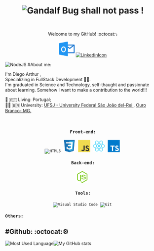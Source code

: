 

<!---
Consultar a URL para desenvolver os icons das Skils -> https://shields.io
-->


<h1 color="black" align="center"><img alt="Gandalf"  width="80" height="80" src="https://user-images.githubusercontent.com/59892368/108069599-4f913180-7042-11eb-9658-4c95058f23ff.png"/> Bug shall not pass !  </h1>

<br/>
<p align="center" color="grey" size="14px">Welcome to my GitHub! :octocat:⤵️</p>
<p align="center">
    <a href="mailto:digo.arthur@hotmail.com"><img src="icons/outlook.svg" alt="HotMailIcon"    width="50" height="50" aling="center"><img/></a>
    <a href="https://www.linkedin.com/in/digoarthur/"><img src="https://github-production-user-asset-6210df.s3.amazonaws.com/59892368/258772829-b93b49e5-d4ad-4e37-ae27-eb805ad09139.svg"     alt="LinkedinIcon" width="50" height="50" aling="center"><img/></a>
</p>
   <!---  
<p align="center">
    <a href="https://digoarthur.github.io"><img src="icons/logo_page.png" alt="SiteIcon"   width="50" height="50" aling="center"><img/></a> 
    <a href="https://www.linkedin.com/in/digoarthur/"><img src="icons/linkedin.svg"     alt="LinkedinIcon" width="30" height="30" aling="center"><img/></a>
    <a href="http://lattes.cnpq.br/1266661915850305"><img src="icons/lattes.png" alt="LattesIcon"    width="30" height="30" aling="center"><img/></a>
    <a href="https://www.instagram.com/digoarthur/"><img src="icons/instagram.svg" alt="InstagramIcon"    width="30" height="30" aling="center"><img/></a>
    <a href="https://twitter.com/digoarthur"><img src="icons/twitter.svg" alt="TwitterIcon"    width="30" height="30" aling="center"><img/></a>
    
</p>
 -->
 <p align="left">
<img height="32" title="NodeJS" alt="NodeJS" src="https://user-images.githubusercontent.com/59892368/151024179-19744cf7-987d-4420-b3df-f5db333d89ca.png"/>
#About me:
</p>
<p align='left'> I'm Diego Arthur , <br/>Specializing in FullStack Development 👨‍💻. <br/> I'm graduated in Science and Technology, self-thaught and passionate about learning. Somehow I want to make a contribution to the world!!! </p>
<p align='left'>📍 🇵🇹 Living: Portugal;<br/>  👨‍🎓 🇧🇷 University: <a href="https://www.ufsj.edu.br">UFSJ - University Federal São João del-Rei </a>, <a href="https://pt.wikipedia.org/wiki/Ouro_Branco_(Minas_Gerais)">Ouro Branco- MG.</a> </p>




<br/>
<p>


  
<div align='center'>
 
 ####  <kbd>Front-end:</kbd><br>
  <!--
<table align="center" height="150px">
  <tr>
    <td align="center">
      <img src="https://raw.githubusercontent.com/devicons/devicon/master/icons/html5/html5-original.svg" width="65px" alt=""/><br>
      <sub>
        <b>
          <pre>HTML5</pre>
        </b>
      </sub>
    </td>
    <td align="center">
      <img src="https://raw.githubusercontent.com/devicons/devicon/master/icons/css3/css3-original.svg" width="65px" alt=""/><br>
      <sub>
        <b>
          <pre>CSS3</pre>
        </b>
      </sub>
    </td>
    <td align="center">
      <img src="https://raw.githubusercontent.com/devicons/devicon/master/icons/javascript/javascript-original.svg" width="65px" alt=""/><br>
      <sub>
        <b>
          <pre>Javascript</pre>
        </b>
      </sub>
    </td>
        <td align="center">
      <img src="https://raw.githubusercontent.com/devicons/devicon/master/icons/react/react-original.svg" width="65px" alt=""/><br>
      <sub>
        <b>
          <pre>ReactJS</pre>
        </b>
      </sub>
    </td>
    <td align="center" width="100px;">
      <img src="https://raw.githubusercontent.com/devicons/devicon/master/icons/typescript/typescript-original.svg" width="65px" alt="n"/><br>
      <sub>
        <b>
          <pre>Typescript</pre>
        </b>
      </sub>
    </td>
  </tr>
</table>
--->
     

    
 
<code><img height="40" src="https://skillicons.dev/icons?i=html" alt="HTML5"/></code>&nbsp;
<code><img height="40" src="https://raw.githubusercontent.com/devicons/devicon/master/icons/css3/css3-original.svg" alt="CSS"/></code>&nbsp;
<code><img height="40" src="https://raw.githubusercontent.com/devicons/devicon/master/icons/javascript/javascript-original.svg" alt="Javascript"/></code>&nbsp;
<code><img height="40" src="https://raw.githubusercontent.com/devicons/devicon/master/icons/react/react-original.svg" alt="React"/></code>&nbsp;
<code><img height="40" src="https://raw.githubusercontent.com/devicons/devicon/master/icons/typescript/typescript-original.svg" alt="Typescript"/></code>&nbsp;   
   
    
    
#### <kbd>Back-end:</kbd><br>
 <!--   
 <table align="center" height="150px">
  <tr>
    <td align="center">
      <img src="https://raw.githubusercontent.com/devicons/devicon/master/icons/nodejs/nodejs-original.svg" width="65px" alt="bash icon"/><br>
      <sub>
        <b>
          <pre>NodeJS</pre>
        </b>
      </sub>
    </td>
 
  </tr>
</table>
--->
    

<code><img height="40" title="NodeJS" alt="NodeJS" src="https://raw.githubusercontent.com/devicons/devicon/master/icons/nodejs/nodejs-original.svg"/></code>&nbsp;
<!---  <code><img height="40" title="MySQL" alt="MySQL" src="https://styles.redditmedia.com/t5_2qm6k/styles/communityIcon_dhjr6guc03x51.png?width=256&s=3e825b7205c7f497d4695028e358d26ee359f84b"/></code>--->

 





    
#### <kbd>Tools:</kbd><br>
    
  <!---  
  <table align="center" height="150px">
  <tr>
    <td align="center">
      <img src="https://cdn.jsdelivr.net/gh/devicons/devicon/icons/vscode/vscode-original.svg" width="65px" alt="bash icon"/><br>
      <sub>
        <b>
          <pre>Visual Studio Code</pre>
        </b>
      </sub>
    </td>
        <td align="center" width="100px">
      <img src="https://cdn.jsdelivr.net/gh/devicons/devicon/icons/git/git-original.svg" width="65px" alt="n"/><br>
      <sub>
        <b>
          <pre>Git</pre>
        </b>
      </sub>
    </td>
          <td align="center" width="100px">
      <img src="https://user-images.githubusercontent.com/59892368/160259189-b96c983a-e5a6-4b2b-a341-1402da0a714b.svg" width="65px" alt="n"/><br>
      <sub>
        <b>
          <pre>Insomnia</pre>
        </b>
      </sub>
    </td>
  </tr>
</table>
---> 
  
<code><img height="40" src="https://skillicons.dev/icons?i=vscode&theme=light" alt="Visual Studio Code"/></code>&nbsp;
<code><img height="40" src="https://skillicons.dev/icons?i=git" alt="Git"/></code>&nbsp;
<!-- <code><img height="40" src="https://user-images.githubusercontent.com/59892368/160259189-b96c983a-e5a6-4b2b-a341-1402da0a714b.svg" alt="Insomnia"/></code>&nbsp;
 <code><img height="40" src="https://user-images.githubusercontent.com/59892368/160259199-16ac3759-9536-445e-ac6e-5005734f30ec.svg" alt="Docker"/></code>&nbsp; ---> 

   
    
    

    
</div>    

#### <kbd>Others:</kbd><br> 
<!--
<code><img height="40" src="https://user-images.githubusercontent.com/59892368/150860142-620f1655-8341-41e4-ac8d-04465d5ac804.png" alt="Python"/></code>&nbsp;
<code><img height="40" src="https://user-images.githubusercontent.com/59892368/150860250-f583c7d0-7a12-4d6d-9bab-fafde7a5de58.png" alt="C"/></code>&nbsp;
 <code><img height="40" src="https://user-images.githubusercontent.com/59892368/150859987-f12be481-bed1-4ecd-a68d-eb0cdc8cdbfd.png" alt="Java"/></code>&nbsp;
 ---> 



<h2 align='left'>#Github: :octocat:⚙️</h2>
<a href="https://github.com/digoarthur/github-readme-statst">
   <img  align="left" height='150px' src="https://github-readme-stats.vercel.app/api?username=digoarthur&show_icons=true&theme=radical&title_color=FFFFFF&bg_color=9370DB&text_color=FFFAFA" alt="Most Used Language"/>
</a>

<a href="https://github.com/digoarthur/github-readme-stats">
 <img  align="left" height='150px' src="https://github-readme-stats.vercel.app/api/top-langs/?username=digoarthur&bg_color=9370DB&text_color=FFFAFA&layout=compact&title_color=FFFFFF&style=centerme" alt="My GitHub stats"/>
</a><br><br><br><br><br><br><br><br>
<br>





